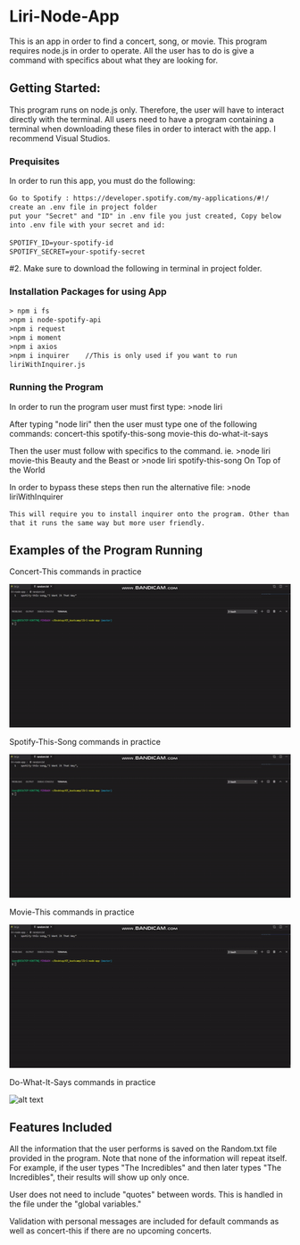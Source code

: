 # Liri-Node-App

This is an app in order to find a concert, song, or movie. This program requires node.js in order to operate. All the user has to do is give a command with specifics about what they are looking for. 

## Getting Started:

This program runs on node.js only. Therefore, the user will have to interact directly with the terminal. All users need to have a program containing a terminal when downloading these files in order to interact with the app. I recommend Visual Studios. 

### Prequisites
In order to run this app, you must do the following:

    Go to Spotify : https://developer.spotify.com/my-applications/#!/
    create an .env file in project folder
    put your "Secret" and "ID" in .env file you just created, Copy below into .env file with your secret and id:

	SPOTIFY_ID=your-spotify-id                                          
	SPOTIFY_SECRET=your-spotify-secret                 


#2. Make sure to download the following in terminal in project folder.

### Installation Packages for using App
	> npm i fs                                                                                                     
	>npm i node-spotify-api                                                                    
	>npm i request                                                                                         
	>npm i moment                                                                                        
	>npm i axios                                                                                               
	>npm i inquirer    //This is only used if you want to run 	liriWithInquirer.js                                                                                  
### Running the Program

In order to run the program user must first type:
    >node liri
    
After typing "node liri" then the user must type one of the following commands:
    concert-this
    spotify-this-song
    movie-this
    do-what-it-says

Then the user must follow with specifics to the command.
    ie. >node liri movie-this Beauty and the Beast
    or  >node liri spotify-this-song On Top of the World


In order to bypass these steps then run the alternative file: 
    >node liriWithInquirer

    This will require you to install inquirer onto the program. Other than that it runs the same way but more user friendly.

## Examples of the Program Running

Concert-This commands in practice

![alt text](./images/concert-this.gif)

Spotify-This-Song commands in practice

![alt text](./images/spotify-this-song.gif)

Movie-This commands in practice

![alt text](./images/movie-this.gif)

Do-What-It-Says commands in practice

![alt text](./images/do-what-it-says.gif)

## Features Included

All the information that the user performs is saved on the Random.txt file provided in the program. Note that none of the information will repeat itself. For example, if the user types "The Incredibles" and then later types "The Incredibles", their results will show up only once.

User does not need to include "quotes" between words. This is handled in the file under the "global variables."

Validation with personal messages are included for default commands as well as concert-this if there are no upcoming concerts.



